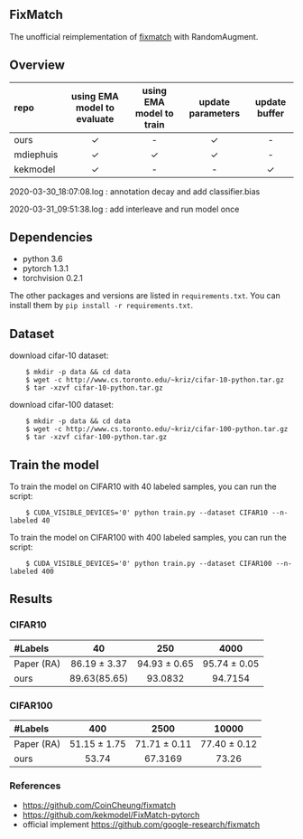 
## FixMatch

The unofficial reimplementation of [fixmatch](https://arxiv.org/abs/2001.07685) with RandomAugment. 

## Overview


|repo|using EMA model to evaluate|using EMA model to train|update parameters|update buffer|
|:---|:---:|:---:|:---:|:---:|
|ours| &check;|-| &check;|-|
|mdiephuis| &check;| &check;| &check;|-|
|kekmodel| &check;|-|-| &check;|


2020-03-30_18:07:08.log : annotation decay and add  classifier.bias

2020-03-31_09:51:38.log : add interleave and run model once

## Dependencies

- python 3.6
- pytorch 1.3.1
- torchvision 0.2.1

The other packages and versions are listed in ```requirements.txt```. 
You can install them by ```pip install -r requirements.txt```.


## Dataset
download cifar-10 dataset: 
```
    $ mkdir -p data && cd data
    $ wget -c http://www.cs.toronto.edu/~kriz/cifar-10-python.tar.gz
    $ tar -xzvf cifar-10-python.tar.gz
```

download cifar-100 dataset: 
```
    $ mkdir -p data && cd data
    $ wget -c http://www.cs.toronto.edu/~kriz/cifar-100-python.tar.gz
    $ tar -xzvf cifar-100-python.tar.gz
```

## Train the model

To train the model on CIFAR10 with 40 labeled samples, you can run the script: 
```
    $ CUDA_VISIBLE_DEVICES='0' python train.py --dataset CIFAR10 --n-labeled 40 
```
To train the model on CIFAR100 with 400 labeled samples, you can run the script: 
```
    $ CUDA_VISIBLE_DEVICES='0' python train.py --dataset CIFAR100 --n-labeled 400 
```


## Results


### CIFAR10
| #Labels | 40 | 250 | 4000 |
|:---|:---:|:---:|:---:|
|Paper (RA) | 86.19 ± 3.37 | 94.93 ± 0.65 | 95.74 ± 0.05 |
|ours| 89.63(85.65) | 93.0832 |94.7154|

### CIFAR100

| #Labels | 400 | 2500 | 10000 |
|:---|:---:|:---:|:---:|
|Paper (RA) | 51.15 ± 1.75 | 71.71 ± 0.11 | 77.40 ± 0.12 |
|ours | 53.74 | 67.3169 | 73.26 |


### References
- https://github.com/CoinCheung/fixmatch
- https://github.com/kekmodel/FixMatch-pytorch
- official implement https://github.com/google-research/fixmatch
